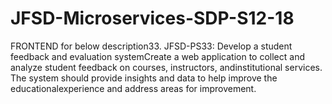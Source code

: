 # JFSD-Microservices-SDP-S12-18
FRONTEND for below description33. JFSD-PS33: Develop a student feedback and evaluation systemCreate a web application to collect and analyze student feedback on courses, instructors, andinstitutional services. The system should provide insights and data to help improve the educationalexperience and address areas for improvement.
